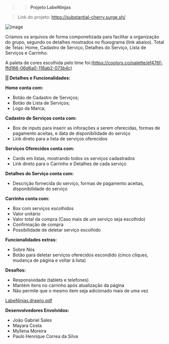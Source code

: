 >>  **Projeto LabeNinjas**


> Link do projeto: https://substantial-cherry.surge.sh/ 

![image](https://user-images.githubusercontent.com/102835599/176256754-a3a22cf1-c028-459b-bc36-66c74bfa3dd5.png)


Criamos os arquivos de forma componetizada para facilitar a organização do grupo, segundo os detalhes mostrados no fluxograma (link abaixo).
Total de Telas: Home, Cadastro de Serviço, Detalhes do Serviço, Lista de Serviços e Carrinho. 

A paleta de cores escolhida pelo time foi:(https://coolors.co/palette/ef476f-ffd166-06d6a0-118ab2-073b4c) 

**|| Detalhes e Funcionalidades:**

**Home conta com:**
 - Botão de Cadastro de Serviços;
 - Botão de Lista de Serviços;
 - Logo da Marca;

**Cadastro de Serviços conta com:**
 - Box de inputs para inserir as inforações a serem oferecidas, formas de pagamento aceitas, e data de disponibilidade do serviço
 - Link direto para a lista de serviços oferecidos

**Serviços Oferecidos conta com:**
 - Cards em listas, mostrando todos os serviços cadastrados
 - Link direto para o Carrinho e Detalhes de cada serviço
 
**Detalhes do Serviço conta com:**
 - Descrição fornecida do serviço, formas de pagamento aceitas, disponibilidade do serviço

**Carrinho conta com:**
 - Box com serviços escolhidos
- Valor unitário
- Valor total da compra (Caso mais de um serviço seja escolhido)
- Confirmação de compra
- Possibilidade de deletar serviço escolhido
 
**Funcionalidades extras:**
- Sobre Nós
- Botão para deletar serviços oferecidos escondido (cinco cliques, mudança de página e voltar à lista)

**Desafios:**
- Responsividade (tablets e telefones)
- Mantém itens no carrinho após atualização da página
- Não permite que o mesmo item seja adicionado mais de uma vez

 
[LabeNinjas.drawio.pdf](https://github.com/future4code/Ailton-labe-ninja8/files/9001459/LabeNinjas.drawio.pdf)

**Desenvolvedores Envolvidos:**
- João Gabriel Sales
- Mayara Costa
- Myllena Moreira
- Paulo Henrique Correa da Silva
